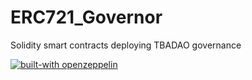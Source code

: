 # ERC721_Governor
Solidity smart contracts deploying TBADAO governance 

[![built-with openzeppelin](https://img.shields.io/badge/built%20with-OpenZeppelin-3677FF)](https://docs.openzeppelin.com/)

